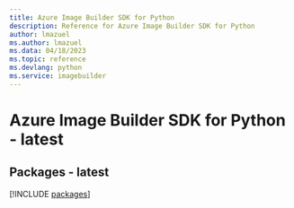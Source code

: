 ```yaml
---
title: Azure Image Builder SDK for Python
description: Reference for Azure Image Builder SDK for Python
author: lmazuel
ms.author: lmazuel
ms.data: 04/18/2023
ms.topic: reference
ms.devlang: python
ms.service: imagebuilder
---
```

# Azure Image Builder SDK for Python - latest
## Packages - latest
[!INCLUDE [packages](image-builder-index.md)]